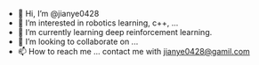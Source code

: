 - 👋 Hi, I’m @jianye0428
- 👀 I’m interested in robotics learning, c++, ...
- 🌱 I’m currently learning deep reinforcement learning.
- 💞️ I’m looking to collaborate on ...
- 📫 How to reach me ... contact me with jianye0428@gamil.com

<!---
jianye0428/jianye0428 is a ✨ special ✨ repository because its `README.md` (this file) appears on your GitHub profile.
You can click the Preview link to take a look at your changes.
--->
